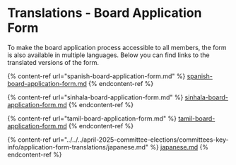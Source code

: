 # Translations - Board Application Form

To make the board application process accessible to all members, the form is also available in multiple languages. Below you can find links to the translated versions of the form.

{% content-ref url="spanish-board-application-form.md" %}
[spanish-board-application-form.md](spanish-board-application-form.md)
{% endcontent-ref %}

{% content-ref url="sinhala-board-application-form.md" %}
[sinhala-board-application-form.md](sinhala-board-application-form.md)
{% endcontent-ref %}

{% content-ref url="tamil-board-application-form.md" %}
[tamil-board-application-form.md](tamil-board-application-form.md)
{% endcontent-ref %}

{% content-ref url="../../../april-2025-committee-elections/committees-key-info/application-form-translations/japanese.md" %}
[japanese.md](../../../april-2025-committee-elections/committees-key-info/application-form-translations/japanese.md)
{% endcontent-ref %}
